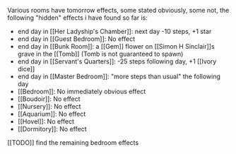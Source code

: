 Various rooms have tomorrow effects, some stated obviously, some not, the following "hidden" effects i have found so far is:
- end day in [[Her Ladyship's Chamber]]: next day -10 steps, +1 star
- end day in [[Guest Bedroom]]: No effect
- end day in [[Bunk Room]]: a [[Gem]] flower on [[Simon H Sinclair]]s grave in the [[Tomb]] (Tomb is not guaranteed to spawn)
- end day in [[Servant's Quarters]]: -25 steps following day, +1  [[Ivory dice]]
- end day in [[Master Bedroom]]: "more steps than usual" the following day
- [[Bedroom]]: No immediately obvious effect
- [[Boudoir]]: No effect
- [[Nursery]]: No effect
- [[Aquarium]]: No effect
- [[Hovel]]: No effect
- [[Dormitory]]: No effect

[[TODO]] find the remaining bedroom effects